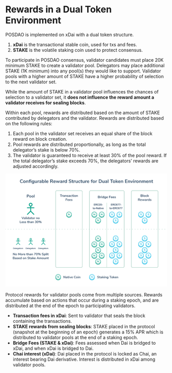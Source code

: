 # Rewards in a Dual Token Environment

POSDAO is implemented on xDai with a dual token structure. 

1. **xDai** is the transactional stable coin, used for txs and fees.
2. **STAKE** is the volatile staking coin used to protect consensus.

To participate in POSDAO consensus, validator candidates must place 20K minimum STAKE to create a validator pool. Delegators may place additional STAKE \(1K minimum\) into any pool\(s\) they would like to support. Validator pools with a higher amount of STAKE have a higher probability of selection to the next validator set. 

While the amount of STAKE in a validator pool influences the chances of selection to a validator set, it **does not influence the reward amount a validator receives for sealing blocks**.

Within each pool, rewards are distributed based on the amount of STAKE contributed by delegators and the validator. Rewards are distributed based on the following rules:

1. Each pool in the validator set receives an equal share of the block reward on block creation.
2. Pool rewards are distributed proportionally, as long as the total delegator’s stake is below 70%.
3. The validator is guaranteed to receive at least 30% of the pool reward. If the total delegator’s stake exceeds 70%, the delegators’ rewards are adjusted accordingly.

![](../../.gitbook/assets/6-img.png)

Protocol rewards for validator pools come from multiple sources. Rewards accumulate based on actions that occur during a staking epoch, and are distributed at the end of the epoch to participating validators.

* **Transaction fees in xDai**: Sent to validator that seals the block containing the transactions.
* **STAKE rewards from sealing blocks**: STAKE placed in the protocol \(snapshot at the beginning of an epoch\) generates a 15% APR which is distributed to validator pools at the end of a staking epoch.
* **Bridge Fees \(STAKE & xDai\)**: Fees assessed when Dai is bridged to xDai, and when xDai is bridged to Dai. 
* **Chai interest \(xDai\)**: Dai placed in the protocol is locked as Chai, an interest bearing Dai derivative. Interest is distributed in xDai among validator pools.


